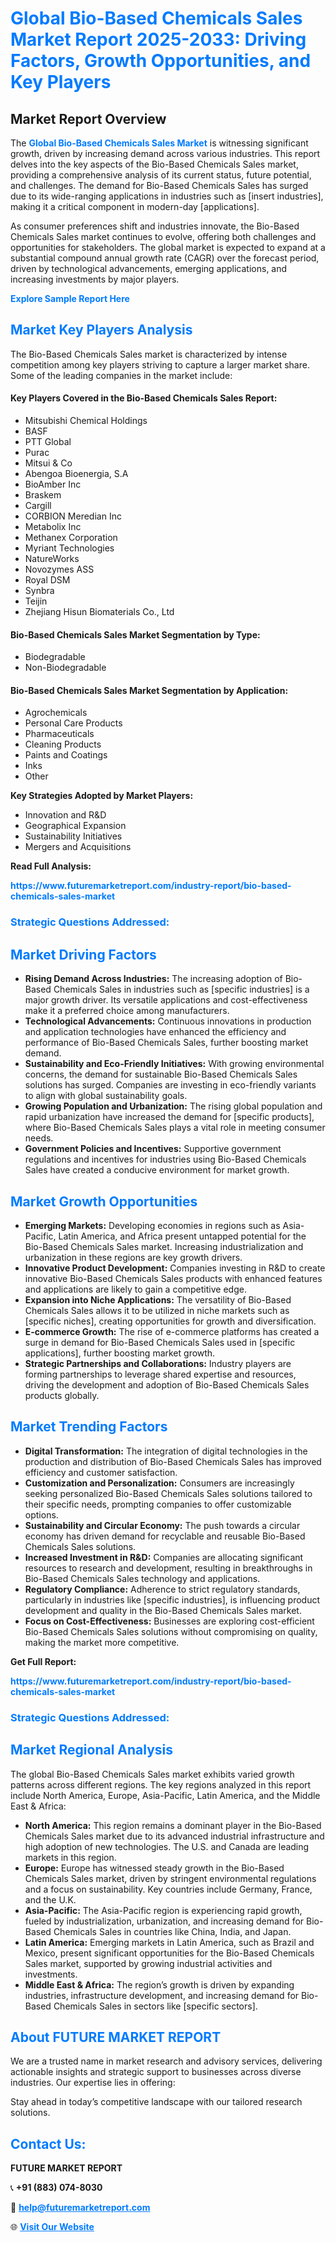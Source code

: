 <h1 style="color: #007BFF;">Global Bio-Based Chemicals Sales Market Report 2025-2033: Driving Factors, Growth Opportunities, and Key Players</h1>

<section id="overview">
<h2>Market Report Overview</h2>
<p>The <a href="https://www.futuremarketreport.com/industry-report/bio-based-chemicals-sales-market" style="color: #007BFF; text-decoration: none;"><strong>Global Bio-Based Chemicals Sales Market</strong></a> is witnessing significant growth, driven by increasing demand across various industries. This report delves into the key aspects of the Bio-Based Chemicals Sales market, providing a comprehensive analysis of its current status, future potential, and challenges. The demand for Bio-Based Chemicals Sales has surged due to its wide-ranging applications in industries such as [insert industries], making it a critical component in modern-day [applications].</p>
<p>As consumer preferences shift and industries innovate, the Bio-Based Chemicals Sales market continues to evolve, offering both challenges and opportunities for stakeholders. The global market is expected to expand at a substantial compound annual growth rate (CAGR) over the forecast period, driven by technological advancements, emerging applications, and increasing investments by major players.</p>
</section>

<section id="overview">
<p><a href="https://www.futuremarketreport.com/request-sample/reportId=108782" style="color: #007BFF; text-decoration: none;"><strong>Explore Sample Report Here</strong></a></p>
</section>

<section id="key-players">
<h2 style="color: #007BFF;">Market Key Players Analysis</h2>
<p>The Bio-Based Chemicals Sales market is characterized by intense competition among key players striving to capture a larger market share. Some of the leading companies in the market include:</p>
<h4>Key Players Covered in the Bio-Based Chemicals Sales Report:</h4>
<ul><li>Mitsubishi Chemical Holdings</li><li>BASF</li><li>PTT Global</li><li>Purac</li><li>Mitsui &amp; Co</li><li>Abengoa Bioenergia, S.A</li><li>BioAmber Inc</li><li>Braskem</li><li>Cargill</li><li>CORBION Meredian Inc</li><li>Metabolix Inc</li><li>Methanex Corporation</li><li>Myriant Technologies</li><li>NatureWorks</li><li>Novozymes ASS</li><li>Royal DSM</li><li>Synbra</li><li>Teijin</li><li>Zhejiang Hisun Biomaterials Co., Ltd</li></ul>
<h4>Bio-Based Chemicals Sales Market Segmentation by Type:</h4>
<ul><li>Biodegradable</li><li>Non-Biodegradable</li></ul>

<h4>Bio-Based Chemicals Sales Market Segmentation by Application:</h4>
<ul><li>Agrochemicals</li><li>Personal Care Products</li><li>Pharmaceuticals</li><li>Cleaning Products</li><li>Paints and Coatings</li><li>Inks</li><li>Other</li></ul>
<p><strong>Key Strategies Adopted by Market Players:</strong></p>
<ul>
<li>Innovation and R&D</li>
<li>Geographical Expansion</li>
<li>Sustainability Initiatives</li>
<li>Mergers and Acquisitions</li>
</ul>
</section>

<section>
<p><strong>Read Full Analysis: </strong></p><a href="https://www.futuremarketreport.com/industry-report/bio-based-chemicals-sales-market" style="color: #007BFF; text-decoration: none;"><strong>https://www.futuremarketreport.com/industry-report/bio-based-chemicals-sales-market</strong></a>
<h3 style="color: #007BFF;">Strategic Questions Addressed:</h3>
</section>

<section id="driving-factors">
<h2 style="color: #007BFF;">Market Driving Factors</h2>
<ul>
<li><strong>Rising Demand Across Industries:</strong> The increasing adoption of Bio-Based Chemicals Sales in industries such as [specific industries] is a major growth driver. Its versatile applications and cost-effectiveness make it a preferred choice among manufacturers.</li>
<li><strong>Technological Advancements:</strong> Continuous innovations in production and application technologies have enhanced the efficiency and performance of Bio-Based Chemicals Sales, further boosting market demand.</li>
<li><strong>Sustainability and Eco-Friendly Initiatives:</strong> With growing environmental concerns, the demand for sustainable Bio-Based Chemicals Sales solutions has surged. Companies are investing in eco-friendly variants to align with global sustainability goals.</li>
<li><strong>Growing Population and Urbanization:</strong> The rising global population and rapid urbanization have increased the demand for [specific products], where Bio-Based Chemicals Sales plays a vital role in meeting consumer needs.</li>
<li><strong>Government Policies and Incentives:</strong> Supportive government regulations and incentives for industries using Bio-Based Chemicals Sales have created a conducive environment for market growth.</li>
</ul>
</section>

<section id="growth-opportunities">
<h2 style="color: #007BFF;">Market Growth Opportunities</h2>
<ul>
<li><strong>Emerging Markets:</strong> Developing economies in regions such as Asia-Pacific, Latin America, and Africa present untapped potential for the Bio-Based Chemicals Sales market. Increasing industrialization and urbanization in these regions are key growth drivers.</li>
<li><strong>Innovative Product Development:</strong> Companies investing in R&D to create innovative Bio-Based Chemicals Sales products with enhanced features and applications are likely to gain a competitive edge.</li>
<li><strong>Expansion into Niche Applications:</strong> The versatility of Bio-Based Chemicals Sales allows it to be utilized in niche markets such as [specific niches], creating opportunities for growth and diversification.</li>
<li><strong>E-commerce Growth:</strong> The rise of e-commerce platforms has created a surge in demand for Bio-Based Chemicals Sales used in [specific applications], further boosting market growth.</li>
<li><strong>Strategic Partnerships and Collaborations:</strong> Industry players are forming partnerships to leverage shared expertise and resources, driving the development and adoption of Bio-Based Chemicals Sales products globally.</li>
</ul>
</section>

<section id="trending-factors">
<h2 style="color: #007BFF;">Market Trending Factors</h2>
<ul>
<li><strong>Digital Transformation:</strong> The integration of digital technologies in the production and distribution of Bio-Based Chemicals Sales has improved efficiency and customer satisfaction.</li>
<li><strong>Customization and Personalization:</strong> Consumers are increasingly seeking personalized Bio-Based Chemicals Sales solutions tailored to their specific needs, prompting companies to offer customizable options.</li>
<li><strong>Sustainability and Circular Economy:</strong> The push towards a circular economy has driven demand for recyclable and reusable Bio-Based Chemicals Sales solutions.</li>
<li><strong>Increased Investment in R&D:</strong> Companies are allocating significant resources to research and development, resulting in breakthroughs in Bio-Based Chemicals Sales technology and applications.</li>
<li><strong>Regulatory Compliance:</strong> Adherence to strict regulatory standards, particularly in industries like [specific industries], is influencing product development and quality in the Bio-Based Chemicals Sales market.</li>
<li><strong>Focus on Cost-Effectiveness:</strong> Businesses are exploring cost-efficient Bio-Based Chemicals Sales solutions without compromising on quality, making the market more competitive.</li>
</ul>
</section>

<section>
<p><strong>Get Full Report: </strong></p><a href="https://www.futuremarketreport.com/industry-report/bio-based-chemicals-sales-market" style="color: #007BFF; text-decoration: none;"><strong>https://www.futuremarketreport.com/industry-report/bio-based-chemicals-sales-market</strong></a>
<h3 style="color: #007BFF;">Strategic Questions Addressed:</h3>
</section>


<section id="regional-analysis">
<h2 style="color: #007BFF;">Market Regional Analysis</h2>
<p>The global Bio-Based Chemicals Sales market exhibits varied growth patterns across different regions. The key regions analyzed in this report include North America, Europe, Asia-Pacific, Latin America, and the Middle East & Africa:</p>
<ul>
<li><strong>North America:</strong> This region remains a dominant player in the Bio-Based Chemicals Sales market due to its advanced industrial infrastructure and high adoption of new technologies. The U.S. and Canada are leading markets in this region.</li>
<li><strong>Europe:</strong> Europe has witnessed steady growth in the Bio-Based Chemicals Sales market, driven by stringent environmental regulations and a focus on sustainability. Key countries include Germany, France, and the U.K.</li>
<li><strong>Asia-Pacific:</strong> The Asia-Pacific region is experiencing rapid growth, fueled by industrialization, urbanization, and increasing demand for Bio-Based Chemicals Sales in countries like China, India, and Japan.</li>
<li><strong>Latin America:</strong> Emerging markets in Latin America, such as Brazil and Mexico, present significant opportunities for the Bio-Based Chemicals Sales market, supported by growing industrial activities and investments.</li>
<li><strong>Middle East & Africa:</strong> The region’s growth is driven by expanding industries, infrastructure development, and increasing demand for Bio-Based Chemicals Sales in sectors like [specific sectors].</li>
</ul>
</section>

<footer>
<h2 style="color: #007BFF;">About FUTURE MARKET REPORT</h2>
<p>We are a trusted name in market research and advisory services, delivering actionable insights and strategic support to businesses across diverse industries. Our expertise lies in offering:</p>

<p>Stay ahead in today’s competitive landscape with our tailored research solutions.</p>

<h2 style="color: #007BFF;">Contact Us:</h2>
<p><strong>FUTURE MARKET REPORT</strong></p>
<p>📞 <strong>+91 (883) 074-8030</strong></p>
<p>📧 <strong><a href="mailto:help@futuremarketreport.com" style="color: #007BFF;">help@futuremarketreport.com</a></strong></p>
<p>🌐 <strong><a href="https://www.futuremarketreport.com/" style="color: #007BFF;">Visit Our Website</a></strong></p>
</footer>